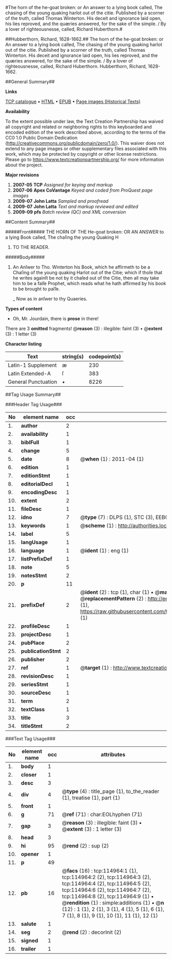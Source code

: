 #The horn of the he-goat broken: or An answer to a lying book called, The chasing of the young quaking harlot out of the citie. Published by a scorner of the truth, called Thomas Winterton. His deceit and ignorance laid open, his lies reproved, and the quæries answered, for the sake of the simple. / By a lover of righteousnesse, called, Richard Huberthorn.#

##Hubberthorn, Richard, 1628-1662.##
The horn of the he-goat broken: or An answer to a lying book called, The chasing of the young quaking harlot out of the citie. Published by a scorner of the truth, called Thomas Winterton. His deceit and ignorance laid open, his lies reproved, and the quæries answered, for the sake of the simple. / By a lover of righteousnesse, called, Richard Huberthorn.
Hubberthorn, Richard, 1628-1662.

##General Summary##

**Links**

[TCP catalogue](http://www.ota.ox.ac.uk/tcp/)  • 
[HTML](http://tei.it.ox.ac.uk/tcp/Texts-HTML/free/A86/A86664.html)  • 
[EPUB](http://tei.it.ox.ac.uk/tcp/Texts-EPUB/free/A86/A86664.epub) • 
[Page images (Historical Texts)](https://historicaltexts.jisc.ac.uk/eebo-99862788e)

**Availability**

To the extent possible under law, the Text Creation Partnership has waived all copyright and related or neighboring rights to this keyboarded and encoded edition of the work described above, according to the terms of the CC0 1.0 Public Domain Dedication (http://creativecommons.org/publicdomain/zero/1.0/). This waiver does not extend to any page images or other supplementary files associated with this work, which may be protected by copyright or other license restrictions. Please go to https://www.textcreationpartnership.org/ for more information about the project.

**Major revisions**

1. __2007-05__ __TCP__ *Assigned for keying and markup*
1. __2007-06__ __Apex CoVantage__ *Keyed and coded from ProQuest page images*
1. __2009-07__ __John Latta__ *Sampled and proofread*
1. __2009-07__ __John Latta__ *Text and markup reviewed and edited*
1. __2009-09__ __pfs__ *Batch review (QC) and XML conversion*

##Content Summary##

#####Front#####
THE HORN OF THE He-goat broken: OR AN ANSWER to a lying Book called, The chaſing the young Quaking H
1. TO THE READER.

#####Body#####

1. An Anſwer to Tho. Winterton his Book, which he affirmeth to be a Chaſing of the young quaking Harlot out of the Citie; which if thoſe that he writes againſt be not by it chaſed out of the Citie, then all may take him to be a falſe Prophet, which reads what he hath affirmed by his book to be brought to paſſe.

    _ Now as in anſwer to thy Quaeries.

**Types of content**

  * Oh, Mr. Jourdain, there is **prose** in there!

There are 3 **omitted** fragments! 
 @__reason__ (3) : illegible: faint (3)  •  @__extent__ (3) : 1 letter (3)

**Character listing**


|Text|string(s)|codepoint(s)|
|---|---|---|
|Latin-1 Supplement|æ|230|
|Latin Extended-A|ſ|383|
|General Punctuation|•|8226|

##Tag Usage Summary##

###Header Tag Usage###

|No|element name|occ|attributes|
|---|---|---|---|
|1.|__author__|2||
|2.|__availability__|1||
|3.|__biblFull__|1||
|4.|__change__|5||
|5.|__date__|8| @__when__ (1) : 2011-04 (1)|
|6.|__edition__|1||
|7.|__editionStmt__|1||
|8.|__editorialDecl__|1||
|9.|__encodingDesc__|1||
|10.|__extent__|2||
|11.|__fileDesc__|1||
|12.|__idno__|7| @__type__ (7) : DLPS (1), STC (3), EEBO-CITATION (1), PROQUEST (1), VID (1)|
|13.|__keywords__|1| @__scheme__ (1) : http://authorities.loc.gov/ (1)|
|14.|__label__|5||
|15.|__langUsage__|1||
|16.|__language__|1| @__ident__ (1) : eng (1)|
|17.|__listPrefixDef__|1||
|18.|__note__|5||
|19.|__notesStmt__|2||
|20.|__p__|11||
|21.|__prefixDef__|2| @__ident__ (2) : tcp (1), char (1)  •  @__matchPattern__ (2) : ([0-9\-]+):([0-9IVX]+) (1), (.+) (1)  •  @__replacementPattern__ (2) : http://eebo.chadwyck.com/downloadtiff?vid=$1&page=$2 (1), https://raw.githubusercontent.com/textcreationpartnership/Texts/master/tcpchars.xml#$1 (1)|
|22.|__profileDesc__|1||
|23.|__projectDesc__|1||
|24.|__pubPlace__|2||
|25.|__publicationStmt__|2||
|26.|__publisher__|2||
|27.|__ref__|1| @__target__ (1) : http://www.textcreationpartnership.org/docs/. (1)|
|28.|__revisionDesc__|1||
|29.|__seriesStmt__|1||
|30.|__sourceDesc__|1||
|31.|__term__|2||
|32.|__textClass__|1||
|33.|__title__|3||
|34.|__titleStmt__|2||


###Text Tag Usage###

|No|element name|occ|attributes|
|---|---|---|---|
|1.|__body__|1||
|2.|__closer__|1||
|3.|__desc__|3||
|4.|__div__|4| @__type__ (4) : title_page (1), to_the_reader (1), treatise (1), part (1)|
|5.|__front__|1||
|6.|__g__|71| @__ref__ (71) : char:EOLhyphen (71)|
|7.|__gap__|3| @__reason__ (3) : illegible: faint (3)  •  @__extent__ (3) : 1 letter (3)|
|8.|__head__|3||
|9.|__hi__|95| @__rend__ (2) : sup (2)|
|10.|__opener__|1||
|11.|__p__|49||
|12.|__pb__|16| @__facs__ (16) : tcp:114964:1 (1), tcp:114964:2 (2), tcp:114964:3 (2), tcp:114964:4 (2), tcp:114964:5 (2), tcp:114964:6 (2), tcp:114964:7 (2), tcp:114964:8 (2), tcp:114964:9 (1)  •  @__rendition__ (1) : simple:additions (1)  •  @__n__ (12) : 1 (1), 2 (1), 3 (1), 4 (1), 5 (1), 6 (1), 7 (1), 8 (1), 9 (1), 10 (1), 11 (1), 12 (1)|
|13.|__salute__|1||
|14.|__seg__|2| @__rend__ (2) : decorInit (2)|
|15.|__signed__|1||
|16.|__trailer__|1||
